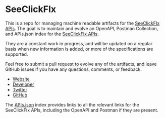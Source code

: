 # SeeClickFIxThis is a repo for managing machine readable artifacts for the [SeeClickFIx APIs](http://en.seeclickfix.com/). The goal is to maintain and evolve an OpenAPI, Postman Collection, and APIs.json index for the [SeeClickFIx APIs](http://en.seeclickfix.com/).They are a constant work in progress, and will be updated on a regular basis when new information is added, or more of the specifications are supported.Feel free to submit a pull request to evolve any of the artifacts, and leave GitHub issues if you have any questions, comments, or feedback.- [Website](http://en.seeclickfix.com/)- [Developer](http://en.seeclickfix.com/)- [Twitter](https://twitter.com/seeclickfix)- [GitHub](https://github.com/SeeClickFix)The [APIs.json](https://github.com/api-evangelist/seeclickfix/blob/master/apis.json) index provides links to all the relevant links for the SeeClickFIx APIs, including the OpenAPI and Postman if they are present.
